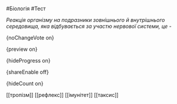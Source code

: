 #Біологія #Тест

*Реакція організму на подразники зовнішнього й внутрішнього середовища, яка відбувається за участю нервової системи, це -*

{noChangeVote on}

{preview on}

{hideProgress on}

{shareEnable off}

{hideCount on}

[[тропізм]]
[[рефлекс]]
[[імунітет]]
[[таксис]]
